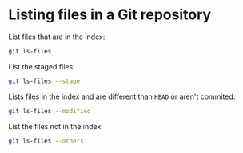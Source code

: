 # Listing files in a Git repository

List files that are in the index:

```sh
git ls-files
```

List the staged files:

```sh
git ls-files --stage
```

Lists files in the index and are different than `HEAD` or aren't commited:

```sh
git ls-files --modified
```

List the files not in the index:

```sh
git ls-files --others
```
